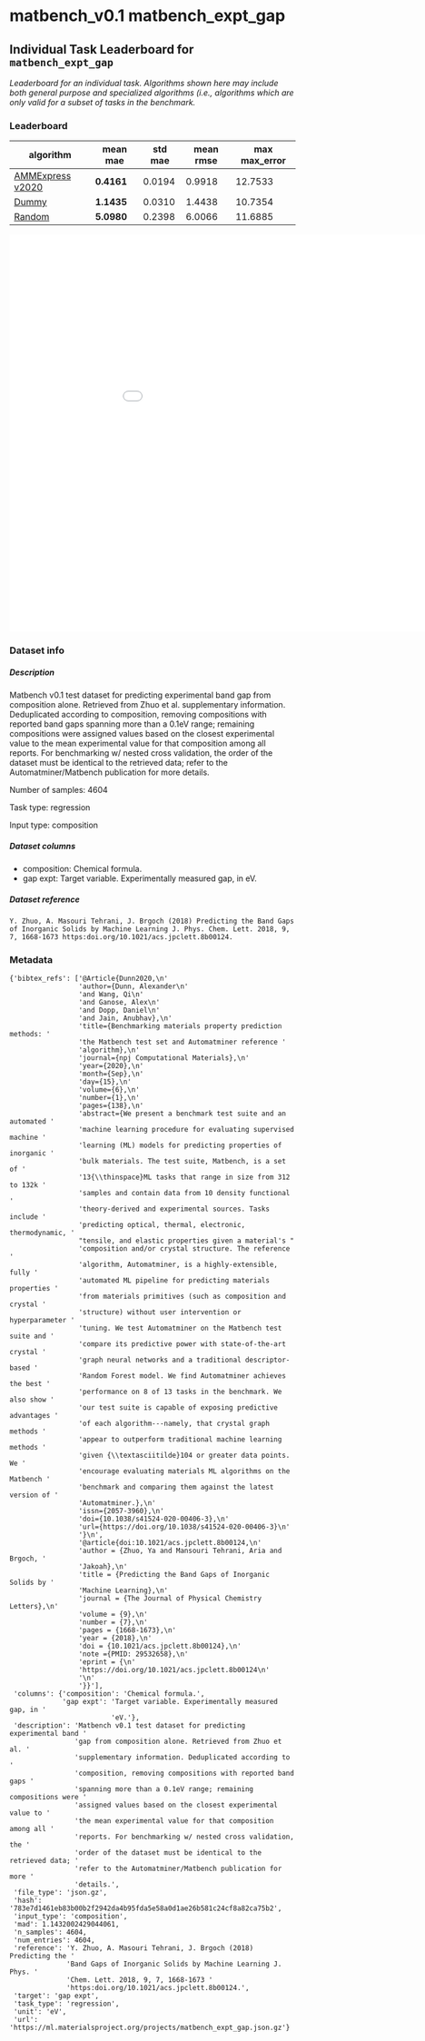 # matbench_v0.1 matbench_expt_gap

## Individual Task Leaderboard for `matbench_expt_gap`

_Leaderboard for an individual task. Algorithms shown here may include both general purpose and specialized algorithms (i.e., algorithms which are only valid for a subset of tasks in the benchmark._

### Leaderboard

| algorithm | mean mae | std mae | mean rmse | max max_error |
|------|------|------|------|------|
| [AMMExpress v2020](/Full%20Benchmark%20Data/matbench_v0.1_automatminer_expressv2019) | **0.4161** | 0.0194 | 0.9918 | 12.7533 | 
| [Dummy](/Full%20Benchmark%20Data/matbench_v0.1_dummy) | **1.1435** | 0.0310 | 1.4438 | 10.7354 | 
| [Random](/Full%20Benchmark%20Data/matbench_v0.1_random) | **5.0980** | 0.2398 | 6.0066 | 11.6885 | 


<iframe src="/static/task_matbench_v0.1_matbench_expt_gap.html" class="is-fullwidth" height="700px" width="1000px" frameBorder="0"> </iframe>

### Dataset info

##### Description

Matbench v0.1 test dataset for predicting experimental band gap from composition alone. Retrieved from Zhuo et al. supplementary information. Deduplicated according to composition, removing compositions with reported band gaps spanning more than a 0.1eV range; remaining compositions were assigned values based on the closest experimental value to the mean experimental value for that composition among all reports. For benchmarking w/ nested cross validation, the order of the dataset must be identical to the retrieved data; refer to the Automatminer/Matbench publication for more details.

Number of samples: 4604

Task type: regression

Input type: composition

##### Dataset columns

- composition: Chemical formula.
- gap expt: Target variable. Experimentally measured gap, in eV.


##### Dataset reference

 `Y. Zhuo, A. Masouri Tehrani, J. Brgoch (2018) Predicting the Band Gaps of Inorganic Solids by Machine Learning J. Phys. Chem. Lett. 2018, 9, 7, 1668-1673 https:doi.org/10.1021/acs.jpclett.8b00124.`

### Metadata

```
{'bibtex_refs': ['@Article{Dunn2020,\n'
                 'author={Dunn, Alexander\n'
                 'and Wang, Qi\n'
                 'and Ganose, Alex\n'
                 'and Dopp, Daniel\n'
                 'and Jain, Anubhav},\n'
                 'title={Benchmarking materials property prediction methods: '
                 'the Matbench test set and Automatminer reference '
                 'algorithm},\n'
                 'journal={npj Computational Materials},\n'
                 'year={2020},\n'
                 'month={Sep},\n'
                 'day={15},\n'
                 'volume={6},\n'
                 'number={1},\n'
                 'pages={138},\n'
                 'abstract={We present a benchmark test suite and an automated '
                 'machine learning procedure for evaluating supervised machine '
                 'learning (ML) models for predicting properties of inorganic '
                 'bulk materials. The test suite, Matbench, is a set of '
                 '13{\\thinspace}ML tasks that range in size from 312 to 132k '
                 'samples and contain data from 10 density functional '
                 'theory-derived and experimental sources. Tasks include '
                 'predicting optical, thermal, electronic, thermodynamic, '
                 "tensile, and elastic properties given a material's "
                 'composition and/or crystal structure. The reference '
                 'algorithm, Automatminer, is a highly-extensible, fully '
                 'automated ML pipeline for predicting materials properties '
                 'from materials primitives (such as composition and crystal '
                 'structure) without user intervention or hyperparameter '
                 'tuning. We test Automatminer on the Matbench test suite and '
                 'compare its predictive power with state-of-the-art crystal '
                 'graph neural networks and a traditional descriptor-based '
                 'Random Forest model. We find Automatminer achieves the best '
                 'performance on 8 of 13 tasks in the benchmark. We also show '
                 'our test suite is capable of exposing predictive advantages '
                 'of each algorithm---namely, that crystal graph methods '
                 'appear to outperform traditional machine learning methods '
                 'given {\\textasciitilde}104 or greater data points. We '
                 'encourage evaluating materials ML algorithms on the Matbench '
                 'benchmark and comparing them against the latest version of '
                 'Automatminer.},\n'
                 'issn={2057-3960},\n'
                 'doi={10.1038/s41524-020-00406-3},\n'
                 'url={https://doi.org/10.1038/s41524-020-00406-3}\n'
                 '}\n',
                 '@article{doi:10.1021/acs.jpclett.8b00124,\n'
                 'author = {Zhuo, Ya and Mansouri Tehrani, Aria and Brgoch, '
                 'Jakoah},\n'
                 'title = {Predicting the Band Gaps of Inorganic Solids by '
                 'Machine Learning},\n'
                 'journal = {The Journal of Physical Chemistry Letters},\n'
                 'volume = {9},\n'
                 'number = {7},\n'
                 'pages = {1668-1673},\n'
                 'year = {2018},\n'
                 'doi = {10.1021/acs.jpclett.8b00124},\n'
                 'note ={PMID: 29532658},\n'
                 'eprint = {\n'
                 'https://doi.org/10.1021/acs.jpclett.8b00124\n'
                 '\n'
                 '}}'],
 'columns': {'composition': 'Chemical formula.',
             'gap expt': 'Target variable. Experimentally measured gap, in '
                         'eV.'},
 'description': 'Matbench v0.1 test dataset for predicting experimental band '
                'gap from composition alone. Retrieved from Zhuo et al. '
                'supplementary information. Deduplicated according to '
                'composition, removing compositions with reported band gaps '
                'spanning more than a 0.1eV range; remaining compositions were '
                'assigned values based on the closest experimental value to '
                'the mean experimental value for that composition among all '
                'reports. For benchmarking w/ nested cross validation, the '
                'order of the dataset must be identical to the retrieved data; '
                'refer to the Automatminer/Matbench publication for more '
                'details.',
 'file_type': 'json.gz',
 'hash': '783e7d1461eb83b00b2f2942da4b95fda5e58a0d1ae26b581c24cf8a82ca75b2',
 'input_type': 'composition',
 'mad': 1.1432002429044061,
 'n_samples': 4604,
 'num_entries': 4604,
 'reference': 'Y. Zhuo, A. Masouri Tehrani, J. Brgoch (2018) Predicting the '
              'Band Gaps of Inorganic Solids by Machine Learning J. Phys. '
              'Chem. Lett. 2018, 9, 7, 1668-1673 '
              'https:doi.org/10.1021/acs.jpclett.8b00124.',
 'target': 'gap expt',
 'task_type': 'regression',
 'unit': 'eV',
 'url': 'https://ml.materialsproject.org/projects/matbench_expt_gap.json.gz'}
```

